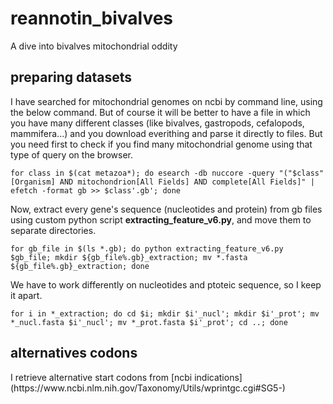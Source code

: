 # reannotin_bivalves
A dive into bivalves mitochondrial oddity

<h2>preparing datasets</h2>
I have searched for mitochondrial genomes on ncbi by command line, using the below command.
But of course it will be better to have a file in which you have many different classes (like bivalves, gastropods, cefalopods, mammifera...) and you download everithing and parse it directly to files.
But you need first to check if you find many mitochondrial genome using that type of query on the browser.

```
for class in $(cat metazoa*); do esearch -db nuccore -query "("$class"[Organism] AND mitochondrion[All Fields] AND complete[All Fields]" | efetch -format gb >> $class'.gb'; done 
```

Now, extract every gene's sequence (nucleotides and protein) from gb files using custom python script **extracting_feature_v6.py**, and move them to separate directories.

```
for gb_file in $(ls *.gb); do python extracting_feature_v6.py $gb_file; mkdir ${gb_file%.gb}_extraction; mv *.fasta ${gb_file%.gb}_extraction; done
```

We have to work differently on nucleotides and ptoteic sequence, so I keep it apart.

```
for i in *_extraction; do cd $i; mkdir $i'_nucl'; mkdir $i'_prot'; mv *_nucl.fasta $i'_nucl'; mv *_prot.fasta $i'_prot'; cd ..; done
```

<h2>alternatives codons</h2>
I retrieve alternative start codons from [ncbi indications](https://www.ncbi.nlm.nih.gov/Taxonomy/Utils/wprintgc.cgi#SG5-)
